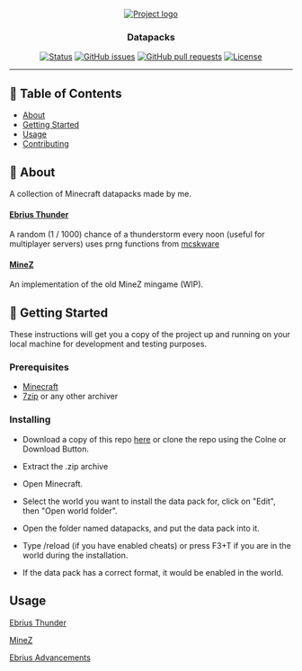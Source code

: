 <p align="center">
  <a href="" rel="noopener">
 <img src="https://i.imgur.com/ZUawPst.png" alt="Project logo"></a>
</p>
<h3 align="center">Datapacks</h3>

<div align="center">

  [![Status](https://img.shields.io/badge/status-active-success.svg?style=flat-square)]() 
  [![GitHub issues](https://img.shields.io/github/issues/Sadeeed/datapacks?style=flat-square)](https://github.com/Sadeeed/datapacks/issues)
  [![GitHub pull requests](https://img.shields.io/github/issues-pr/Sadeeed/datapacks?style=flat-square)](https://github.com/Sadeeed/datapacks/pulls)
  [![License](https://img.shields.io/badge/license-GPL_v3-blue?style=flat-square)](https://www.gnu.org/licenses/gpl-3.0)

</div>

---

## 📝 Table of Contents
+ [About](#about)
+ [Getting Started](#getting_started)
+ [Usage](#usage)
+ [Contributing](../CONTRIBUTING.md)

## 🧐 About <a name = "about"></a>
A collection of Minecraft datapacks made by me.

#### [Ebrius Thunder](https://github.com/Sadeeed/datapacks/tree/master/ebriusthunder)  
A random (1 / 1000) chance of a thunderstorm every noon (useful for multiplayer servers)
uses prng functions from [mcskware](https://github.com/mcskware/prng)

#### [MineZ](https://github.com/Sadeeed/datapacks/tree/master/minez)
An implementation of the old MineZ mingame (WIP).

## 🏁 Getting Started <a name = "getting_started"></a>
These instructions will get you a copy of the project up and running on your local machine for development and testing purposes.

### Prerequisites

+ [Minecraft](minecraft.net)
+ [7zip](https://www.7-zip.org/download.html) or any other archiver

### Installing

+ Download a copy of this repo [here](https://github.com/Sadeeed/datapacks/archive/master.zip) or clone the repo using the Colne or Download Button.

+ Extract the .zip archive

+ Open Minecraft.
+ Select the world you want to install the data pack for, click on "Edit", then "Open world folder".
+ Open the folder named datapacks, and put the data pack into it.
+ Type /reload (if you have enabled cheats) or press F3+T if you are in the world during the installation.
+ If the data pack has a correct format, it would be enabled in the world.

## Usage <a name = "usage"></a>

[Ebrius Thunder](https://github.com/Sadeeed/datapacks/tree/master/ebriusthunder/FEATURES.md)

[MineZ](https://github.com/Sadeeed/datapacks/tree/master/minez/FEATURES.md)

[Ebrius Advancements](https://github.com/Sadeeed/datapacks/tree/master/ebrius_advancements/FEATURES.md)
